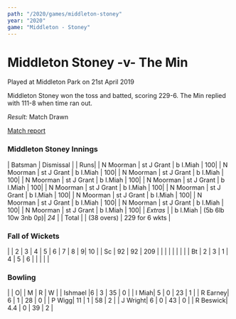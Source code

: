 ```yaml
---
path: "/2020/games/middleton-stoney"
year: "2020"
game: "Middleton - Stoney"
---
```


# Middleton Stoney -v- The Min

Played at Middleton Park on 21st April 2019

Middleton Stoney won the toss and batted, scoring 229-6. The Min replied with 111-8 when time ran out. 

*Result:* Match Drawn

<a href="http://www.middletonstoneycc.co.uk/club-news/2019/mscc-vs-the-min-2019/">Match report</a>

### Middleton Stoney Innings

| Batsman | Dismissal | | Runs|
| N Moorman | st J Grant | b I.Miah | 100|
| N Moorman | st J Grant | b I.Miah | 100|
| N Moorman | st J Grant | b I.Miah | 100|
| N Moorman | st J Grant | b I.Miah | 100|
| N Moorman | st J Grant | b I.Miah | 100|
| N Moorman | st J Grant | b I.Miah | 100|
| N Moorman | st J Grant | b I.Miah | 100|
| N Moorman | st J Grant | b I.Miah | 100|
| N Moorman | st J Grant | b I.Miah | 100|
| N Moorman | st J Grant | b I.Miah | 100|
| N Moorman | st J Grant | b I.Miah | 100|
| *Extras* |  | b I.Miah | (5b 6lb 10w 3nb 0p)| *24* |
| Total | | (38 overs) | 229 for 6 wkts |

### Fall of Wickets

| | 2 | 3 | 4 | 5 | 6 | 7 | 8 | 9| 10 |
| Sc | 92 | 92 | 209 | | | | | | | |
| Bt | 2 | 3 | 1 | 4 | 5 | 6 | | | | |

### Bowling

| | O| | M | R | W |
| Ishmael |6 | 3 | 35 | 0 |
| I Miah| 5 | 0 | 23 | 1 |
| R Earney| 6 | 1 | 28 | 0 |
| P Wigg| 11 | 1 | 58 | 2 |
| J Wright| 6 | 0 | 43 | 0 |
| R Beswick| 4.4 | 0 | 39 | 2 |
